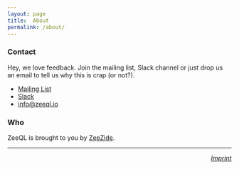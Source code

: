 ```yaml
---
layout: page
title:  About
permalink: /about/
---
```


### Contact

Hey, we love feedback. Join the mailing list, Slack channel or just drop us
an email to tell us why this is crap (or not?).

- [Mailing List](https://groups.google.com/d/forum/mod_swift)
- [Slack](http://slack.noze.io)
- [info@zeeql.io](mailto:info@zeeql.io)
  
### Who

ZeeQL is brought to you by
[ZeeZide](http://zeezide.de).

<hr />

<div style="text-align: right;">
  <i><a href="http://zeezide.com/contact.html">Imprint</a></i>
</div>

